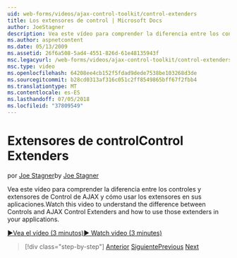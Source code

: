 ```yaml
---
uid: web-forms/videos/ajax-control-toolkit/control-extenders
title: Los extensores de control | Microsoft Docs
author: JoeStagner
description: Vea este vídeo para comprender la diferencia entre los controles y extensores de Control de AJAX y cómo usar los extensores en sus aplicaciones.
ms.author: aspnetcontent
ms.date: 05/13/2009
ms.assetid: 26f6a508-5ad4-4551-826d-61e48135943f
msc.legacyurl: /web-forms/videos/ajax-control-toolkit/control-extenders
msc.type: video
ms.openlocfilehash: 64208ee4cb152f5fdad9dede7538be103268d3de
ms.sourcegitcommit: b28cd0313af316c051c2ff8549865bff67f2fbb4
ms.translationtype: MT
ms.contentlocale: es-ES
ms.lasthandoff: 07/05/2018
ms.locfileid: "37809549"
---
```

<a name="control-extenders"></a><span data-ttu-id="fd8d1-103">Extensores de control</span><span class="sxs-lookup"><span data-stu-id="fd8d1-103">Control Extenders</span></span>
====================
<span data-ttu-id="fd8d1-104">por [Joe Stagner](https://github.com/JoeStagner)</span><span class="sxs-lookup"><span data-stu-id="fd8d1-104">by [Joe Stagner](https://github.com/JoeStagner)</span></span>

<span data-ttu-id="fd8d1-105">Vea este vídeo para comprender la diferencia entre los controles y extensores de Control de AJAX y cómo usar los extensores en sus aplicaciones.</span><span class="sxs-lookup"><span data-stu-id="fd8d1-105">Watch this video to understand the difference between Controls and AJAX Control Extenders and how to use those extenders in your applications.</span></span>

[<span data-ttu-id="fd8d1-106">&#9654;Vea el vídeo (3 minutos)</span><span class="sxs-lookup"><span data-stu-id="fd8d1-106">&#9654; Watch video (3 minutes)</span></span>](https://channel9.msdn.com/Blogs/ASP-NET-Site-Videos/control-extenders)

> [!div class="step-by-step"]
> <span data-ttu-id="fd8d1-107">[Anterior](utilize-the-ajax-rating-control-in-the-aspnet-toolkit.md)
> [Siguiente](color-picker.md)</span><span class="sxs-lookup"><span data-stu-id="fd8d1-107">[Previous](utilize-the-ajax-rating-control-in-the-aspnet-toolkit.md)
[Next](color-picker.md)</span></span>

